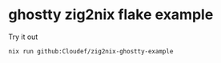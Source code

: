 # ghostty zig2nix flake example

Try it out

```sh
nix run github:Cloudef/zig2nix-ghostty-example
```
